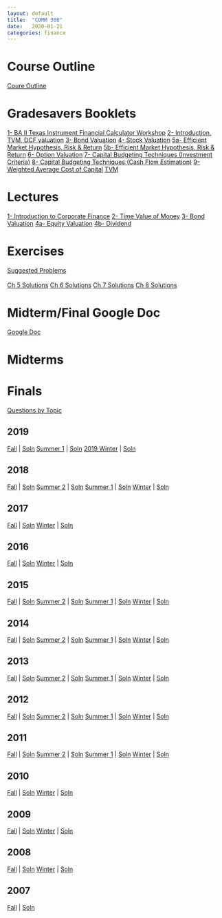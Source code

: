 ```yaml
---
layout: default
title:  "COMM 308"
date:   2020-01-21 
categories: finance
---
```


<h1>Course Outline</h1>
<a href="https://drive.google.com/file/d/10bF9nMYuZ6ManHJUU9YC6vCexJ2XeXg5/view?usp=sharing">Coure Outline</a>

<h1>Gradesavers Booklets</h1>
<a href="https://drive.google.com/file/d/1hpZRe27it4RReobn-8NmH2EUAF2En32V/view?usp=sharing">1- BA II Texas Instrument Financial Calculator Workshop</a>  
<a href="https://drive.google.com/file/d/1BQ66uCWki62esc8Uki-PNIqoQItvWgwq/view?usp=sharing">2- Introduction, TVM, DCF valuation</a>  
<a href="https://drive.google.com/file/d/1AD09CIxZlAm72dyxALz8uqT0qETAoCh8/view?usp=sharing">3- Bond Valuation</a>  
<a href="https://drive.google.com/file/d/16eHkdVg0YhoNmtARfINMaB1qeOwzQL8y/view?usp=sharing">4- Stock Valuation</a>  
<a href="https://drive.google.com/file/d/1sywXxG9MHXEOgIdE53JrsFdkgWcVpUdz/view?usp=sharing">5a- Efficient Market Hypothesis, Risk & Return</a>  
<a href="https://drive.google.com/file/d/1UP27CIXYbSbDguzJY39t4kGKfkfKh8-B/view?usp=sharing">5b- Efficient Market Hypothesis, Risk & Return</a>  
<a href="https://drive.google.com/file/d/1XUnG7Qg1CjOA-ek_dP_8NssPlboe4YQs/view?usp=sharing">6- Option Valuation</a>  
<a href="https://drive.google.com/file/d/12G9pHWsCWBztPY-GvBS5U5431rGWsvSG/view?usp=sharing">7- Capital Budgeting Techniques (Investment Criteria)</a>  
<a href="https://drive.google.com/file/d/1hwAuqts7tqGshMczjxa2MmLCw6PSvX05/view?usp=sharing">8- Capital Budgeting Techniques (Cash Flow Estimation)</a>  
<a href="https://drive.google.com/file/d/1tbKLB3WLHgEdgEJP0o_HZTOB873f6T96/view?usp=sharing">9- Weighted Average Cost of Capital</a>  
<a href="https://drive.google.com/file/d/1t7SVfdrZR8lM97sfvQZEPjUg1ZpUg5l_/view?usp=sharing">TVM</a>  

<h1>Lectures</h1>
<a href="https://drive.google.com/file/d/1Gg_YXpCbh2v_xl5FZbSdyG26JYBCCoJz/view?usp=sharing">1- Introduction to Corporate Finance</a>  
<a href="https://drive.google.com/file/d/13j9T2wjNdCbIi8J5V_TBowM1HPIaskH8/view?usp=sharing">2- Time Value of Money</a>  
<a href="https://drive.google.com/file/d/1oEXZmQs9M996QTrIBlADewSzKm8RctBl/view?usp=sharing">3- Bond Valuation</a>  
<a href="https://drive.google.com/file/d/1uKXJ8W4VCeYjyMzyDMWTJAzvFLkCombE/view?usp=sharing">4a- Equity Valuation</a>  
<a href="https://drive.google.com/file/d/1iiBjjB_fl6gZIpujiUShgOAS38UwckFM/view?usp=sharing">4b- Dividend</a>  

<h1>Exercises</h1>
<a href="https://drive.google.com/open?id=1EsmZtfGjxzq8u-iF-g2fY6tZ3xEvWhrv">Suggested Problems</a><br/><br/> 
<a href="https://drive.google.com/open?id=1IiiUXCu-RfsT3px3IWh5vgQjQ9w5k5Ru">Ch 5 Solutions</a>  
<a href="https://drive.google.com/open?id=1O33QE9sp_LoZfwUICg_qauejYCYLUCkR">Ch 6 Solutions</a>  
<a href="https://drive.google.com/open?id=1sgUKWnaM2Vpq8ZP5TfjUbEhC1MXi6JxC">Ch 7 Solutions</a>  
<a href="https://drive.google.com/open?id=12QcUvRmevZIyoHwl3P3Ehusr_Cj0geeQ">Ch 8 Solutions</a>  

<h1>Midterm/Final Google Doc</h1>
<a href="https://docs.google.com/document/d/15EsVg0ZarJ3R2IXZetM96XtiwZncWEKXp1iMJHoJEl8/edit?usp=sharing">Google Doc</a>  

<h1>Midterms</h1>

<h1>Finals</h1>

<a href="https://drive.google.com/open?id=19KZZ-n_bda4gqnhtgldMWAjymLfeNMz9">Questions by Topic</a>  

<h2>2019</h2>
<a href="https://drive.google.com/open?id=1FvRvAd5dD7-NAhQ0Rxtfm7_hqGV3-Th0">Fall</a> |
<a href="https://drive.google.com/open?id=1qd5UdndlAb6sjN1FiSBnVrEb6cxCgTtJ">Soln</a>  
<a href="https://drive.google.com/open?id=1LsDdkgTaMiQrmlXGaUZlfeXT-eNFVdlJ">Summer 1</a> |
<a href="https://drive.google.com/open?id=1XJvD5gvsenp7o0Q7iFEF_otWdP_W_8gt">Soln</a>  
<a href="https://drive.google.com/file/d/1ERj5rRrIpCQvTQJerCEVR7kfrZC3NL6Z/view?usp=sharing">2019 Winter</a> |
<a href="https://drive.google.com/open?id=1AzZ5h6pjG7RbSfKr_fgjH_ZI6oua1OqP">Soln</a>

<h2>2018</h2>
<a href="https://drive.google.com/open?id=1BCnGyWWsoidnIMKQdj6SpmV6XdKwSzSc">Fall</a> |
<a href="https://drive.google.com/open?id=1wSQEuDveLsaUXmqGj3xHG_px-cI_TwT-">Soln</a>  
<a href="https://drive.google.com/open?id=1oHfTsQU7CCeIY780BixG1ig_V39TsLKK">Summer 2</a> |
<a href="https://drive.google.com/open?id=1jD2Y81iYtNzhYbuOgxlWRdF3aEcFbbT3">Soln</a>  
<a href="https://drive.google.com/open?id=12FmBktrW8Q27OCmMjaZ2_pRDdHavUHWh">Summer 1</a> |
<a href="https://drive.google.com/open?id=1qHduHqtIuKL1aV42TolDBpxDSzhUpR7U">Soln</a>  
<a href="https://drive.google.com/open?id=15XGWTvc6NwugHhf2BYY6FC6_sRd8LY9r">Winter</a> |
<a href="https://drive.google.com/file/d/1sptD0x4Z9r4udm7Y4bVqb9extmDU4W9R/view?usp=sharing">Soln</a>   

<h2>2017</h2>
<a href="https://drive.google.com/open?id=1XWnlyS0AO-yUzcArtg7zkZmeIQiAjz4j">Fall</a> |
<a href="https://drive.google.com/file/d/1HOVAIb7gDBvpiJsPXwhDevEUzlpa3-3q/view?usp=sharing">Soln</a>  
<a href="https://drive.google.com/open?id=1j-PA9c_z9ZKa1_WWx78ASUQeF0GfxBvV">Winter</a> |
<a href="https://drive.google.com/file/d/1hR4MOLC4igsbJ2nRFGivcNZdwxlwShWI/view?usp=sharing">Soln</a>  

<h2>2016</h2>
<a href="https://drive.google.com/open?id=13U7TkR5UxwqbY1lFB8Wp1OWcIMQ4ugRC">Fall</a> |
<a href="https://drive.google.com/file/d/17zB0cC2ZAvZcjInWasO5L5pwNT3c3gYk/view?usp=sharing">Soln</a>  
<a href="https://drive.google.com/open?id=1R4wX---pp2itEVsXMikHy6RxCMzVyJ6s">Winter</a> |
<a href="https://drive.google.com/open?id=1-BNW0qtKQByM8iKqFJ9h1KnhrnZu2sVQ">Soln</a>

<h2>2015</h2>
<a href="https://drive.google.com/open?id=1L0-9YvloWpxBTTm5Qhf3BpUBmo9Yflhi">Fall</a> |
<a href="https://drive.google.com/open?id=1OoDEFnHF_L1vXTVPb3d4H029wD72Ccxn">Soln</a>  
<a href="https://drive.google.com/open?id=1Oeo5qh2ad_Tuv7lTF06s4N6xB3iOUKF_">Summer 2</a> |
<a href="https://drive.google.com/open?id=1KynzxHSHsv3R6M4LXinZonUx3TOwqVcT">Soln</a>  
<a href="https://drive.google.com/open?id=1RZYgPJi0DdUMfnjNqXMfh3b2Z6tCCMU0">Summer 1</a> |
<a href="https://drive.google.com/open?id=1UOrEnQ_UyVGucy9mp4ToDxrKKRrfwDiz">Soln</a>  
<a href="https://drive.google.com/open?id=100IJLLV5w3wQpzrnMk7Da9Ta1Ylmdpcm">Winter</a> |
<a href="https://drive.google.com/open?id=1bg-kY1ttZc0o2QA-r7zPXfy80oVmoYYc">Soln</a>

<h2>2014</h2>
<a href="https://drive.google.com/open?id=185ifTkmpSEqtfTBVPtXSfK5kUsrsV7Xs">Fall</a> |
<a href="https://drive.google.com/open?id=1YZZ_EII_SYcF8Od5K6_B6Zs8SYJs8bAa">Soln</a>  
<a href="https://drive.google.com/open?id=1FgJHV-t8j3siXFACzhKmRhUetCb4yWgr">Summer 2</a> |
<a href="https://drive.google.com/file/d/1HGyL5MLy2uSBdlGxBuemOxRH1LG4d0qp/view?usp=sharing">Soln</a>  
<a href="https://drive.google.com/open?id=1hT_IKiLyGjTz1AaSWT8ftGQwKqlQ72nK">Summer 1</a> |
<a href="https://drive.google.com/open?id=1Y1DcMCeCHh_ZItM8Q1mNtPNC4zVfR4lr">Soln</a>  
<a href="https://drive.google.com/open?id=1HdGbuSkPSG1RDcaqjrUSN45L4UyG3H-v">Winter</a> |
<a href="https://drive.google.com/open?id=1Uhfh6z2BhMjK8bHimuz95aEjgVUuoEmb">Soln</a> 

<h2>2013</h2>
<a href="https://drive.google.com/open?id=1l6ay6_7gCYKs2cPD-_Qtckqig-MCUyOd">Fall</a> |
<a href="https://drive.google.com/file/d/1dERlAUPxZx6i-cZWd7xPPDBUbFCdItBl/view?usp=sharing">Soln</a>  
<a href="https://drive.google.com/open?id=1M2Dp3pgNtPSl4fWlHl85U2018LRxAydP">Summer 2</a> |
<a href="https://drive.google.com/open?id=11HlQyl33UAZfirhwlziQHkbGISBFhxHH">Soln</a>  
<a href="https://drive.google.com/open?id=1SbTZfW8_45X0yquEE7qAqHgpg6mv-XXA">Summer 1</a> |
<a href="https://drive.google.com/open?id=1JuTwQSglcOEsYiAZG91jl7PJqzTNVgP8">Soln</a>  
<a href="https://drive.google.com/open?id=1kx96HG-G9KxwQjjThI_lL3dBl-zmN2dT">Winter</a> |
<a href="https://drive.google.com/open?id=1awy2MKfbYYQ_ZRrsj2J9ADbsmt5z46hX">Soln</a>

<h2>2012</h2>
<a href="https://drive.google.com/open?id=1w_9dV7-HXVPgtNI4VLRlfc9MhUaaQRJb">Fall</a> |
<a href="https://drive.google.com/open?id=1HAascL1KwxS7mvzlusdDsnAjprs-kr7A">Soln</a>  
<a href="https://drive.google.com/open?id=1tjBnzadah5DlwsUiHohM-aD9eOP95AQk">Summer 2</a> |
<a href="https://drive.google.com/open?id=1r4kY9vPm1rJC-mk_8j3IJvDwtQNR_st1">Soln</a>  
<a href="https://drive.google.com/open?id=1aPhFsU-6HjPht4TtSbSG0ncIhVi86EoC">Summer 1</a> |
<a href="https://drive.google.com/file/d/1Cv_a-UabOS5NrSt-WcjSyInuIyLqOYPY/view?usp=sharing">Soln</a>  
<a href="https://drive.google.com/open?id=1P7ukOQLOelvZk-Ysgrz-zGMeS0GqsIbH">Winter</a> |
<a href="https://drive.google.com/open?id=1A4pjKEjoIRuUVflqrzIgfKzrwzy2HVi6">Soln</a>

<h2>2011</h2>
<a href="https://drive.google.com/open?id=1owHGwd3zX1m7e5MsBj-z-kl2b_fVcQmB">Fall</a> |
<a href="https://drive.google.com/file/d/1D3x8VmJdAi5-LprRAgPZckSOqD5vJEaI/view?usp=sharing">Soln</a>  
<a href="https://drive.google.com/open?id=1FFAjF_Sm7mW5vObtuqVy0QfrfHXxdrXL">Summer 2</a> |
<a href="https://drive.google.com/open?id=1D--z_oXlNqfOHZF0HPNXPgi27QzMnos8">Soln</a>  
<a href="https://drive.google.com/open?id=1nXVz3bPmgOOtYg11QyM23IAURgkCFTwi">Summer 1</a> |
<a href="https://drive.google.com/open?id=12BbXXEohl0ABJalPQ7xDuEn5MWbaAQuj">Soln</a>  
<a href="https://drive.google.com/open?id=1os6gq0RPWs-R0xOv4Qz5st7fBQZmDZYM">Winter</a> |
<a href="https://drive.google.com/open?id=1L3Wn2szN-2CzztrQUtvb8nkrh6IBlfBo">Soln</a>

<h2>2010</h2>
<a href="https://drive.google.com/open?id=1JkrKQh7HOyYO7Qa9QSr79vpeH2BbE_a3">Fall</a> |
<a href="https://drive.google.com/open?id=1Qv405dkPGYiEyfk7rsJ7rNlcAeisWgFw">Soln</a>  
<a href="https://drive.google.com/open?id=1PI5oz0ajmjw8Sy30CgHl6RzX8TTqVOex">Winter</a> |
<a href="https://drive.google.com/file/d/1H-BDRgHyKXi_5xR7icfAdb1sHnyyPjSy/view?usp=sharing">Soln</a>

<h2>2009</h2>
<a href="https://drive.google.com/open?id=1Y8ISaDGtdDtLLptcEYefWYVj3et7oxvr">Fall</a> |
<a href="https://drive.google.com/open?id=1wAxEvbGm_USAYTGeJeo4xf4kNpbhRiBS">Soln</a>  
<a href="https://drive.google.com/open?id=1iB0Q8Yj0bM1V00Oorpmw4vWXluBtof9g">Winter</a> |
<a href="https://drive.google.com/open?id=1iyfNwYNy6sdaDj0u-pA829zo-cnhvFr2">Soln</a>

<h2>2008</h2>
<a href="https://drive.google.com/open?id=1uGlKWut71ox_amZ6MEzOP7jHA_a4vhg_">Fall</a> |
<a href="https://drive.google.com/open?id=1YPuB4F4g1F9T31sa9joO6wQgxegVgg_6">Soln</a>  
<a href="https://drive.google.com/open?id=1D6hWzsdqFplIoIUCVgrq2j3ATt_50SfH">Winter</a> |
<a href="https://drive.google.com/open?id=1qGpBkDKVK6iexjhWsnzIqM7lrlGdpQeW">Soln</a>

<h2>2007</h2>
<a href="https://drive.google.com/open?id=1rN5i3vJxjUm4kuxVUqi7WJfXtJoZewzV">Fall</a> |
<a href="https://drive.google.com/open?id=1pPpr1ptplm-rVHbbEVrxJlfi1_zL3Sxq">Soln</a>
